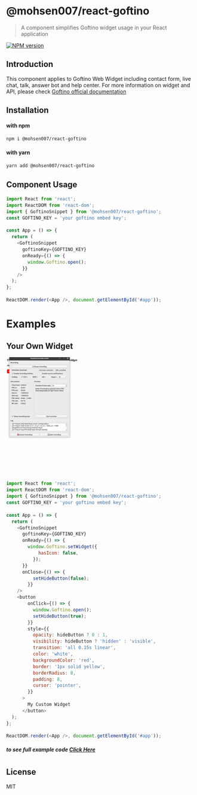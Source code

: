 # @mohsen007/react-goftino

> A component simplifies Goftino widget usage in your React application

[![NPM version](https://img.shields.io/badge/npm-v0.6.0-blue)]()

## Introduction

This component applies to Goftino Web Widget including contact form, live chat, talk, answer bot and help center. For more information on widget and API, please check [Goftino official documentation](https://www.goftino.com/docs)

## Installation

#### with npm

```sh
npm i @mohsen007/react-goftino
```

#### with yarn

```sh
yarn add @mohsen007/react-goftino
```

## Component Usage

```js
import React from 'react';
import ReactDOM from 'react-dom';
import { GoftinoSnippet } from '@mohsen007/react-goftino';
const GOFTINO_KEY = 'your goftino embed key';

const App = () => {
  return (
    <GoftinoSnippet
      goftinoKey={GOFTINO_KEY}
      onReady={() => {
        window.Goftino.open();
      }}
    />
  );
};

ReactDOM.render(<App />, document.getElementById('#app'));
```

# Examples

## Your Own Widget

![](custom-widget.gif)

```js
import React from 'react';
import ReactDOM from 'react-dom';
import { GoftinoSnippet } from '@mohsen007/react-goftino';
const GOFTINO_KEY = 'your goftino embed key';

const App = () => {
  return (
    <GoftinoSnippet
      goftinoKey={GOFTINO_KEY}
      onReady={() => {
        window.Goftino.setWidget({
            hasIcon: false,
          });
      }}
      onClose={() => {
          setHideButton(false);
        }}
    />
    <button
        onClick={() => {
          window.Goftino.open();
          setHideButton(true);
        }}
        style={{
          opacity: hideButton ? 0 : 1,
          visibility: hideButton ? 'hidden' : 'visible',
          transition: 'all 0.15s linear',
          color: 'white',
          backgroundColor: 'red',
          border: '1px solid yellow',
          borderRadius: 8,
          padding: 8,
          cursor: 'pointer',
        }}
      >
        My Custom Widget
      </button>
  );
};

ReactDOM.render(<App />, document.getElementById('#app'));
```
##### to see full example code [Click Here](https://github.com/moh3n007/react-goftino-snippet/tree/master/example) 
#
#

## License

MIT
